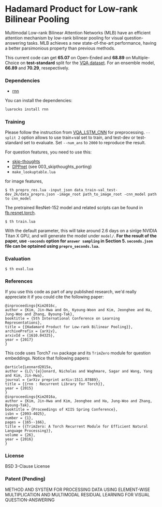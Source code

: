 # Hadamard Product for Low-rank Bilinear Pooling

Multimodal Low-rank Bilinear Attention Networks (MLB) have an efficient attention mechanism by low-rank bilinear pooling for visual question-answering tasks. MLB achieves a new state-of-the-art performance, having a better parsimonious property than previous methods.

This current code can get **65.07** on Open-Ended and **68.89** on Multiple-Choice on **test-standard** split for the [VQA dataset](http://visualqa.org). For an ensemble model, **66.89** and **70.29**, resepectively.

### Dependencies

* [rnn](https://github.com/Element-Research/rnn)

You can install the dependencies:

```bash
luarocks install rnn
```

### Training

Please follow the instruction from [VQA_LSTM_CNN](https://github.com/VT-vision-lab/VQA_LSTM_CNN/blob/master/readme.md) for preprocessing. `--split 2` option allows to use train+val set to train, and test-dev or test-standard set to evaluate. Set `--num_ans` to `2000` to reproduce the result.

For question features, you need to use this:

* [skip-thoughts](https://github.com/ryankiros/skip-thoughts)
* [DPPnet](https://github.com/HyeonwooNoh/DPPnet) (see 003_skipthoughts_porting)
* `make_lookuptable.lua`

for image features,

```
$ th prepro_res.lua -input_json data_train-val_test-dev_2k/data_prepro.json -image_root path_to_image_root -cnn_model path to cnn_model
```

The pretrained ResNet-152 model and related scripts can be found in [fb.resnet.torch](https://github.com/facebook/fb.resnet.torch/blob/master/datasets/transforms.lua).

```
$ th train.lua
``` 

With the default parameter, this will take around 2.6 days on a sinlge NVIDIA Titan X GPU, and will generate the model under `model/`. **For the result of the paper, use `-seconds` option for `answer sampling` in Section 5. `seconds.json` file can be optained using `prepro_seconds.lua`.**

### Evaluation

```
$ th eval.lua
```

### References

If you use this code as part of any published research, we'd really appreciate it if you could cite the following paper:

```
@inproceedings{Kim2016c,
author = {Kim, Jin-Hwa and On, Kyoung-Woon and Kim, Jeonghee and Ha, Jung-Woo and Zhang, Byoung-Tak},
booktitle = {5th International Conference on Learning Representations},
title = {{Hadamard Product for Low-rank Bilinear Pooling}},
archivePrefix = {arXiv},
arxivId = {1610.04325},
year = {2017}
}
```

This code uses Torch7 `rnn` package and its `TrimZero` module for question embeddings. Notice that following papers:

```
@article{Leonard2015a,
author = {L{\'{e}}onard, Nicholas and Waghmare, Sagar and Wang, Yang and Kim, Jin-Hwa},
journal = {arXiv preprint arXiv:1511.07889},
title = {{rnn : Recurrent Library for Torch}},
year = {2015}
}
@inproceedings{Kim2016a,
author = {Kim, Jin-Hwa and Kim, Jeonghee and Ha, Jung-Woo and Zhang, Byoung-Tak},
booktitle = {Proceedings of KIIS Spring Conference},
isbn = {2093-4025},
number = {1},
pages = {165--166},
title = {{TrimZero: A Torch Recurrent Module for Efficient Natural Language Processing}},
volume = {26},
year = {2016}
}
```

### License

BSD 3-Clause License
  
### Patent (Pending)

METHOD AND SYSTEM FOR PROCESSING DATA USING ELEMENT-WISE MULTIPLICATION AND MULTIMODAL RESIDUAL LEARNING FOR VISUAL QUESTION-ANSWERING
